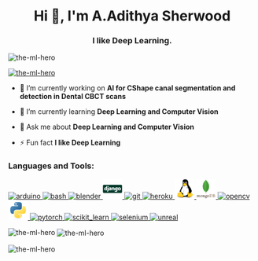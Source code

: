 <!---
### Hello there, I'm A.Adithya Sherwood 👋
 
- 🔭 I’m currently working on *AI for CShape canal segmentation and detection in Dental CBCT scans*

- 🌱 I’m currently learning (and always learning) : Deep learning, Machine learning,Computer vision, Image processing

- 💬 Ask me about Deep Learning and Computer vision

- ⚡ Fun fact: I like Deep learning!


### My Github
<img src = "https://github-readme-stats.the-ml-hero.vercel.app/api?username=The-ML-Hero">

### My Favorite Languages
[![Top Langs](https://github-readme-stats.vercel.app/api/top-langs/?username=The-ML-Hero)](https://github.com/The-ML-Hero/github-readme-stats)

--->
<h1 align="center">Hi 👋, I'm A.Adithya Sherwood</h1>
<h3 align="center">I like Deep Learning.</h3>

<p align="left"> <img src="https://komarev.com/ghpvc/?username=the-ml-hero&label=Profile%20views&color=0e75b6&style=flat-square" alt="the-ml-hero" /> </p>

<p align="left"> <a href="https://github.com/ryo-ma/github-profile-trophy"><img src="https://github-profile-trophy.vercel.app/?username=the-ml-hero" alt="the-ml-hero" /></a> </p>

- 🔭 I’m currently working on **AI for CShape canal segmentation and detection in Dental CBCT scans**

- 🌱 I’m currently learning **Deep Learning and Computer Vision**

- 💬 Ask me about **Deep Learning and Computer Vision**

- ⚡ Fun fact **I like Deep Learning**


<h3 align="left">Languages and Tools:</h3>
<p align="left"> <a href="https://www.arduino.cc/" target="_blank"> <img src="https://cdn.worldvectorlogo.com/logos/arduino-1.svg" alt="arduino" width="40" height="40"/> </a> <a href="https://www.gnu.org/software/bash/" target="_blank"> <img src="https://www.vectorlogo.zone/logos/gnu_bash/gnu_bash-icon.svg" alt="bash" width="40" height="40"/> </a> <a href="https://www.blender.org/" target="_blank"> <img src="https://download.blender.org/branding/community/blender_community_badge_white.svg" alt="blender" width="40" height="40"/> </a> <a href="https://www.djangoproject.com/" target="_blank"> <img src="https://raw.githubusercontent.com/devicons/devicon/master/icons/django/django-original.svg" alt="django" width="40" height="40"/> </a> <a href="https://git-scm.com/" target="_blank"> <img src="https://www.vectorlogo.zone/logos/git-scm/git-scm-icon.svg" alt="git" width="40" height="40"/> </a> <a href="https://heroku.com" target="_blank"> <img src="https://www.vectorlogo.zone/logos/heroku/heroku-icon.svg" alt="heroku" width="40" height="40"/> </a> <a href="https://www.linux.org/" target="_blank"> <img src="https://raw.githubusercontent.com/devicons/devicon/master/icons/linux/linux-original.svg" alt="linux" width="40" height="40"/> </a> <a href="https://www.mongodb.com/" target="_blank"> <img src="https://raw.githubusercontent.com/devicons/devicon/master/icons/mongodb/mongodb-original-wordmark.svg" alt="mongodb" width="40" height="40"/> </a> <a href="https://opencv.org/" target="_blank"> <img src="https://www.vectorlogo.zone/logos/opencv/opencv-icon.svg" alt="opencv" width="40" height="40"/> </a> <a href="https://www.python.org" target="_blank"> <img src="https://raw.githubusercontent.com/devicons/devicon/master/icons/python/python-original.svg" alt="python" width="40" height="40"/> </a> <a href="https://pytorch.org/" target="_blank"> <img src="https://www.vectorlogo.zone/logos/pytorch/pytorch-icon.svg" alt="pytorch" width="40" height="40"/> </a> <a href="https://scikit-learn.org/" target="_blank"> <img src="https://upload.wikimedia.org/wikipedia/commons/0/05/Scikit_learn_logo_small.svg" alt="scikit_learn" width="40" height="40"/> </a> <a href="https://www.selenium.dev" target="_blank"> <img src="https://raw.githubusercontent.com/detain/svg-logos/780f25886640cef088af994181646db2f6b1a3f8/svg/selenium-logo.svg" alt="selenium" width="40" height="40"/> </a> <a href="https://unrealengine.com/" target="_blank"> <img src="https://raw.githubusercontent.com/kenangundogan/fontisto/036b7eca71aab1bef8e6a0518f7329f13ed62f6b/icons/svg/brand/unreal-engine.svg" alt="unreal" width="40" height="40"/> </a> </p>

<p><img align="left" src="https://github-readme-stats.vercel.app/api/top-langs?username=the-ml-hero&show_icons=true&locale=en&layout=compact" alt="the-ml-hero" /></p>

<p>&nbsp;<img align="center" src="https://github-readme-stats.the-ml-hero.vercel.app/api?username=the-ml-hero&show_icons=true&locale=en" alt="the-ml-hero" /></p>

<p><img align="center" src="https://github-readme-streak-stats.herokuapp.com/?user=the-ml-hero&" alt="the-ml-hero" /></p>
